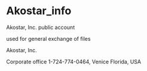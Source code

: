 # Akostar_info

Akostar, Inc. public account

used for general  exchange of files

Akostar, Inc. 

Corporate office 1-724-774-0464, Venice Florida, USA
